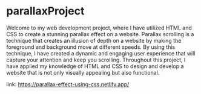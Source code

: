 # parallaxProject
Welcome to my web development project, where I have utilized HTML and CSS to create a stunning parallax effect on a website. Parallax scrolling is a technique that creates an illusion of depth on a website by making the foreground and background move at different speeds. By using this technique, I have created a dynamic and engaging user experience that will capture your attention and keep you scrolling. Throughout this project, I have applied my knowledge of HTML and CSS to design and develop a website that is not only visually appealing but also functional.

link: https://parallax-effect-using-css.netlify.app/
